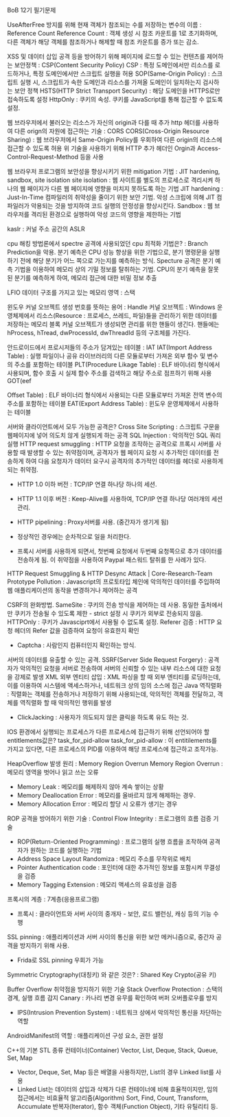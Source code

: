 BoB 12기 필기문제

UseAfterFree 방지를 위해 현재 객체가 참조되는 수를 저장하는 변수의 이름 : Reference Count
Reference Count : 객체 생성 시 참조 카운트를 1로 초기화하며, 다른 객체가 해당 객체를 참조하거나 해제할 때 참조 카운트를 증가 또는 감소.

XSS 및 데이터 삽입 공격 등을 방어하기 위해 페이지에 로드할 수 있는 컨텐츠를 제어하는 보안정책 : CSP(Content Security Policy)
CSP : 특정 도메인에서만 리소스를 로드하거나, 특정 도메인에서만 스크립트 실행을 허용
SOP(Same-Origin Policy) : 스크립트 실행 시, 스크립트가 속한 도메인과 리소스를 가져올 도메인이 일치하는지 검사하는 보안 정책
HSTS(HTTP Strict Transport Security) : 해당 도메인을 HTTPS로만 접속하도록 설정
HttpOnly : 쿠키의 속성. 쿠키를 JavaScript를 통해 접근할 수 없도록 설정.

웹 브라우저에서 불러오는 리소스가 자신의 origin과 다를 때 추가 http 헤더를 사용하여 다른 orign의 자원에 접근하는 기술 : CORS
CORS(Cross-Origin Resource Sharing) : 웹 브라우저에서 Same-Origin Policy를 우회하여 다른 origin의 리소스에 접근할 수 있도록 허용
위 기술을 사용하기 위해 HTTP 추가 헤더인 Orgin과 Access-Control-Request-Method 등을 사용

웹 브라우저 프로그램의 보안성을 향상시키기 위한 mitigation 기법 : JIT hardening, sandbox, site isolation
site isolation : 웹 사이트를 별도의 프로세스로 격리시켜 하나의 웹 페이지가 다른 웹 페이지에 영향을 미치지 못하도록 하는 기법
JIT hardening : Just-In-Time 컴파일러의 취약성을 줄이기 위한 보안 기법. 악성 스크립에 의해 JIT 컴파일러가 악용되는 것을 방지하여 코드 실행의 안정성을 향상시킨다.
Sandbox : 웹 브라우저를 격리된 환경으로 실행하여 악성 코드의 영향을 제한하는 기법

kaslr : 커널 주소 공간의 ASLR

cpu 해킹 방법론에서 spectre 공격에 사용되었던 cpu 최적화 기법은? : Branch Prediction을 악용.
분기 예측은 CPU 성능 향상을 위한 기법으로, 분기 명령문을 실행하기 전에 해당 분기가 어느 쪽으로 가는지를 예측하는 방식.
Specture 공격은 분기 예측 기법을 이용하여 메모리 상의 기밀 정보를 탈취하는 기법. CPU의 분기 예측을 잘못된 분기를 예측하게 하여, 메모리 접근에 대한 비밀 정보 추출

LFIO 데이터 구조를 가지고 있는 메모리 영역 : 스택

윈도우 커널 오브젝트 생성 번호를 뜻하는 용어 : Handle
커널 오브젝트 : Windows 운영체제에서 리소스(Resource : 프로세스, 쓰레드, 파일)들을 관리하기 위한 데이터를 저장하는 메모리 블록
커널 오브젝트가 생성되면 관리를 위한 핸들이 생긴다. 핸들에는 hProcess, hTread, dwProcessId, dwThreadId 등의 구조체를 가진다.

안드로이드에서 프로시저들의 주소가 담겨있는 테이블 : IAT
IAT(Import Address Table) : 실행 파일이나 공유 라이브러리의 다른 모듈로부터 가져온 외부 함수 및 변수의 주소를 포함하는 테이블
PLT(Procedure Likage Table) : ELF 바이너리 형식에서 사용되며, 함수 호출 시 실제 함수 주소를 검색하고 해당 주소로 점프하기 위해 사용
GOT(eef

 Offset Table) : ELF 바이너리 형식에서 사용되는 다른 모듈로부터 가져온 전역 변수의 주소를 포함하는 테이블
EAT(Export Address Table) : 윈도우 운영체제에서 사용하는 테이블

서버와 클라이언트에서 모두 가능한 공격은?
Cross Site Scripting : 스크립트 구문을 웹페이지에 넣어 의도치 않게 실행되게 하는 공격
SQL Injection : 악의적인 SQL 쿼리 실행
HTTP request smuggling : HTTP 요청을 조작하는 공격으로 프록시 서버를 사용할 때 발생할 수 있는 취약점이며, 공격자가 웹 페이지 요청 시 추가적인 데이터를 전송하게 하여 다음 요청자가 데이터 요구시 공격자의 추가적인 데이터를 헤더로 사용하게 되는 취약점.
+ HTTP 1.0 이하 버전 : TCP/IP 연결 하나당 하나의 세션.
+ HTTP 1.1 이후 버전 : Keep-Alive를 사용하여, TCP/IP 연결 하나당 여러개의 세션 관리.
+ HTTP pipelining : Proxy서버를 사용. (중간자가 생기게 됨)
 
 
+ 정상적인 경우에는 순차적으로 일을 처리한다.
 
+ 프록시 서버를 사용하게 되면서, 첫번째 요청에서 두번째 요청쪽으로 추가 데이터를 전송하게 됨. 이 취약점을 사용하여 Paypal 패스워드 탈취를 한 사례가 있다.

HTTP Request Smuggling & HTTP Desync Attack | Core-Research-Team
Prototype Pollution : Javascript의 프로토타입 체인에 악의적인 데이터를 주입하여 웹 애플리케이션의 동작을 변경하거나 제어하는 공격

CSRF의 완화방법.
SameSite : 쿠키의 전송 방식을 제어하는 데 사용. 동일한 출처에서만 쿠키가 전송될 수 있도록 제한 - strict 설정 시 쿠키가 외부로 전송되지 않음.
HTTPOnly : 쿠키가 Javasciprt에서 사용될 수 없도록 설정.
Referer 검증 : HTTP 요청 헤더의 Refer 값을 검증하여 요청이 유효한지 확인
+ Captcha : 사람인지 컴퓨터인지 확인하는 방식. 

서버의 데이터를 유출할 수 있는 공격.
SSRF(Server Side Request Forgery) : 공격자가 악의적인 요청을 서버로 전송하여 서버의 신뢰할 수 있는 내부 리소스에 대한 요청을 강제로 발생
XML 외부 엔티티 삽입 : XML 파싱을 할 때 외부 엔티티를 로딩하는데, 이를 이용하여 시스템에 액세스하거나, 네트워크 상의 임의 소스에 접근
Java 역직렬화 : 직렬화는 객체를 전송하거나 저장하기 위해 사용되는데, 악의적인 객체를 전달하고, 객체를 역직렬화 할 때 악의적인 행위를 발생
+ ClickJacking : 사용자가 의도되지 않은 클릭을 하도록 유도 하는 것.

IOS 환경에서 실행되는 프로세스가 다른 프로세스에 접근하기 위해 선언되어야 할 entitlements값은? task_for_pid-allow
task_for_pid-allow : 이 entitilements를 가지고 있다면, 다른 프로세스의 PID를 이용하여 해당 프로세스에 접근하고 조작가능.

HeapOverflow 발생 원리 : Memory Region Overrun
Memory Region Overrun : 메모리 영역을 벗어나 읽고 쓰는 오류
+ Memory Leak : 메모리를 해제하지 않아 계속 쌓이는 상황
+ Memory Deallocation Error : 메모리를 올바르지 않게 해제하는 경우.
+ Memory Allocation Error : 메모리 할당 시 오류가 생기는 경우

ROP 공격을 방어하기 위한 기술 : 
Control Flow Integrity : 프로그램의 흐름 검증 기술
+ ROP(Return-Oriented Programming) : 프로그램의 실행 흐름을 조작하여 공격자가 원하는 코드를 실행하는 기법
+ Address Space Layout Randomiza : 메모리 주소를 무작위로 배치
+ Pointer Authentication code : 포인터에 대한 추가적인 정보를 포함시켜 무결성을 검증
+ Memory Tagging Extension : 메모리 액세스의 유효성을 검증

프록시의 계층 : 7계층(응용프로그램)
+ 프록시 : 클라이언트와 서버 사이의 중개자 - 보안, 로드 밸런싱, 캐싱 등의 기능 수행

SSL pinning : 애플리케이션과 서버 사이의 통신을 위한 보안 메커니즘으로, 중간자 공격을 방지하기 위해 사용.
+ Frida로 SSL pinning 우회가 가능

Symmetric Cryptography(대칭키) 와 같은 것은? : Shared Key Crypto(공유 키)

Buffer Overflow 취약점을 방지하기 위한 기술
Stack Overflow Protection : 스택의 경계, 실행 흐름 감지
Canary : 카나리 변경 유무를 확인하여  버퍼 오버플로우를 방지
+ IPS(Intrusion Prevention System) : 네트워크 상에서 악의적인 통신을 차단하는 역할

AndroidManifest의 역할 : 애플리케이션 구성 요소, 권한 설정

C++의 기본 STL 종류
컨테이너(Container)
  Vector, List, Deque, Stack, Queue, Set, Map
  + Vector, Deque, Set, Map 등은 배열을 사용하지만, List의 경우 Linked list를 사용
  + Linked List는 데이터의 삽입과 삭제가 다른 컨테이너에 비해 효율적이지만, 임의 접근에서는 비효율적
알고리즘(Algorithm)
  Sort, Find, Count, Transform, Accumulate
반복자(Iterator), 함수 객체(Function Object), 기타 유틸리티 등.